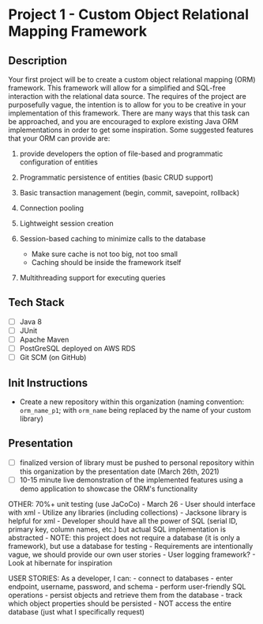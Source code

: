 # Project 1 - Custom Object Relational Mapping Framework

## Description

Your first project will be to create a custom object relational mapping (ORM) framework. This framework will allow for a simplified and SQL-free interaction with the relational data source. The requires of the project are purposefully vague, the intention is to allow for you to be creative in your implementation of this framework. There are many ways that this task can be approached, and you are encouraged to explore existing Java ORM implementations in order to get some inspiration. Some suggested features that your ORM can provide are:

1. provide developers the option of file-based and programmatic configuration of entities

2. Programmatic persistence of entities (basic CRUD support)

3. Basic transaction management (begin, commit, savepoint, rollback)

4. Connection pooling

5. Lightweight session creation

6. Session-based caching to minimize calls to the database
	- Make sure cache is not too big, not too small
	- Caching should be inside the framework itself

7. Multithreading support for executing queries

## Tech Stack
- [ ] Java 8
- [ ] JUnit
- [ ] Apache Maven
- [ ] PostGreSQL deployed on AWS RDS
- [ ] Git SCM (on GitHub)

## Init Instructions
- Create a new repository within this organization (naming convention: `orm_name_p1`; with `orm_name` being replaced by the name of your custom library)

## Presentation
- [ ] finalized version of library must be pushed to personal repository within this organization by the presentation date (March 26th, 2021)
- [ ] 10-15 minute live demonstration of the implemented features using a demo application to showcase the ORM's functionality

OTHER:
	70%+ unit testing (use JaCoCo)
	- March 26
	- User should interface with xml
	- Utilize any libraries (including collections)
	- Jacksone library is helpful for xml
	- Developer should have all the power of SQL (serial ID, primary key, column names, etc.) but actual SQL implementation is abstracted
	- NOTE: this project does not require a database (it is only a framework), but use a database for testing
	- Requirements are intentionally vague, we should provide our own user stories
		- User logging framework?
	- Look at hibernate for inspiration

USER STORIES:
	As a developer, I can:
		- connect to databases
			- enter endpoint, username, password, and schema
		- perform user-friendly SQL operations
			- persist objects and retrieve them from the database
				- track which object properties should be persisted
		- NOT access the entire database (just what I specifically request)
